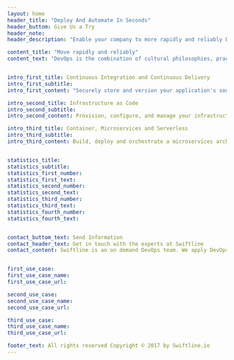 ```yaml
---
layout: home
header_title: "Deploy And Automate In Seconds"
header_buttom: Give Us a Try 
header_note: 
header_description: "Enable your company to more rapidly and reliably build and deliver products using the Cloud (AWS) and DevOps practices. We simplify provisioning and managing infrastructure, deploying application code, automating software release processes, and monitoring your application and infrastructure performance."

content_title: "Move rapidly and reliably"
content_text: "DevOps is the combination of cultural philosophies, practices, and tools that increases an organization’s ability to deliver applications and services at high velocity: evolving and improving products at a faster pace than organizations using traditional software development and infrastructure management processes. This speed enables organizations to better serve their customers and compete more effectively in the market."


intro_first_title: Continuous Integration and Continuous Delivery
intro_first_subtitle: 
intro_first_content: "Securely store and version your application's source code and automatically build, test, and deploy your application to AWS or your on-premises environment."

intro_second_title: Infrastructure as Code
intro_second_subtitle: 
intro_second_content: Provision, configure, and manage your infrastructure resources using code and templates. Monitor and enforce infrastructure compliance.

intro_third_title: Container, Microservices and Serverless
intro_third_subtitle: 
intro_third_content: Build, deploy and orchestrate a microservices architecture using containers or serverless computing.


statistics_title: 
statistics_subtitle: 
statistics_first_number: 
statistics_first_text: 
statistics_second_number: 
statistics_second_text: 
statistics_third_number:
statistics_third_text: 
statistics_fourth_number:
statistics_fourth_text: 


contact_buttom_text: Send Information
contact_header_text: Get in touch with the experts at Swiftline
contact_content: Swiftline is an on demand DevOps team. We apply DevOps best practices, infraestructure in the cloud and technologies to allow business optimize their development product processes.


first_use_case: 
first_use_case_name: 
first_use_case_url: 

second_use_case: 
second_use_case_name: 
second_use_case_url: 

third_use_case: 
third_use_case_name: 
third_use_case_url: 

footer_text: All rights reserved Copyright © 2017 by Swiftline.io
---
```

